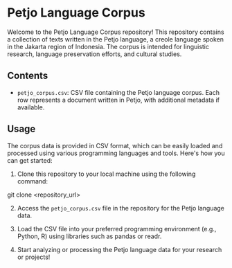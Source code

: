 # Petjo Language Corpus

Welcome to the Petjo Language Corpus repository! This repository contains a collection of texts written in the Petjo language, a creole language spoken in the Jakarta region of Indonesia. The corpus is intended for linguistic research, language preservation efforts, and cultural studies.

## Contents

- `petjo_corpus.csv`: CSV file containing the Petjo language corpus. Each row represents a document written in Petjo, with additional metadata if available.

## Usage

The corpus data is provided in CSV format, which can be easily loaded and processed using various programming languages and tools. Here's how you can get started:

1. Clone this repository to your local machine using the following command:

git clone <repository_url>


2. Access the `petjo_corpus.csv` file in the repository for the Petjo language data.

3. Load the CSV file into your preferred programming environment (e.g., Python, R) using libraries such as pandas or readr.

4. Start analyzing or processing the Petjo language data for your research or projects!

